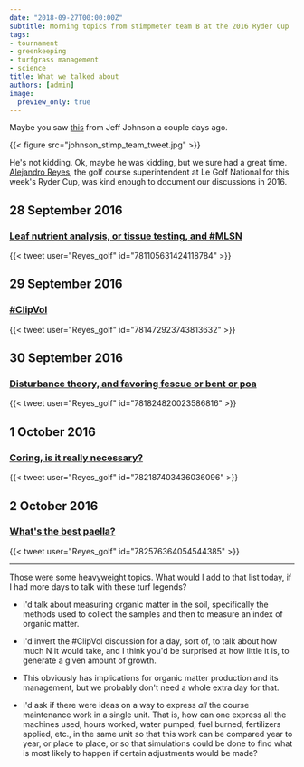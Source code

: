 ```yaml
---
date: "2018-09-27T00:00:00Z"
subtitle: Morning topics from stimpmeter team B at the 2016 Ryder Cup
tags:
- tournament
- greenkeeping
- turfgrass management
- science
title: What we talked about
authors: [admin]
image:
  preview_only: true
---
```


Maybe you saw [this](https://twitter.com/MinikahdaTurf/status/1044896340138971141) from Jeff Johnson a couple days ago.

{{< figure src="johnson_stimp_team_tweet.jpg" >}}

He's not kidding. Ok, maybe he was kidding, but we sure had a great time. [Alejandro Reyes](https://twitter.com/Reyes_golf), the golf course superintendent at Le Golf National for this week's Ryder Cup, was kind enough to document our discussions in 2016.

## 28 September 2016

### [Leaf nutrient analysis, or tissue testing, and #MLSN](https://twitter.com/Reyes_golf/status/781105631424118784)

{{< tweet user="Reyes_golf" id="781105631424118784" >}} 


## 29 September 2016

### [#ClipVol](https://twitter.com/Reyes_golf/status/781472923743813632)

{{< tweet user="Reyes_golf" id="781472923743813632" >}} 

## 30 September 2016

### [Disturbance theory, and favoring fescue or bent or poa](https://twitter.com/Reyes_golf/status/781824820023586816)

{{< tweet user="Reyes_golf" id="781824820023586816" >}}

## 1 October 2016

### [Coring, is it really necessary?](https://twitter.com/Reyes_golf/status/782187403436036096)

{{< tweet user="Reyes_golf" id="782187403436036096" >}} 

## 2 October 2016

### [What's the best paella?](https://twitter.com/Reyes_golf/status/782576364054544385)

{{< tweet user="Reyes_golf" id="782576364054544385" >}}

---

Those were some heavyweight topics. What would I add to that list today, if I had more days to talk with these turf legends? 

* I'd talk about measuring organic matter in the soil, specifically the methods used to collect the samples and then to measure an index of organic matter.

* I'd invert the #ClipVol discussion for a day, sort of, to talk about how much N it would take, and I think you'd be surprised at how little it is, to generate a given amount of growth.

* This obviously has implications for organic matter production and its management, but we probably don't need a whole extra day for that.

* I'd ask if there were ideas on a way to express *all* the course maintenance work in a single unit. That is, how can one express all the machines used, hours worked, water pumped, fuel burned, fertilizers applied, etc., in the same unit so that this work can be compared year to year, or place to place, or so that simulations could be done to find what is most likely to happen if certain adjustments would be made?


